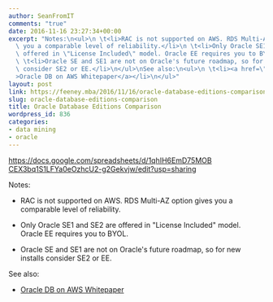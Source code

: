 ```yaml
---
author: SeanFromIT
comments: "true"
date: 2016-11-16 23:27:34+00:00
excerpt: "Notes:\n<ul>\n \t<li>RAC is not supported on AWS. RDS Multi-AZ option gives\
  \ you a comparable level of reliability.</li>\n \t<li>Only Oracle SE1 and SE2 are\
  \ offered in \"License Included\" model. Oracle EE requires you to BYOL.</li>\n\
  \ \t<li>Oracle SE and SE1 are not on Oracle's future roadmap, so for new installs\
  \ consider SE2 or EE.</li>\n</ul>\nSee also:\n<ul>\n \t<li><a href=\"https://d0.awsstatic.com/whitepapers/aws-rdbms-oracle.pdf\"\
  >Oracle DB on AWS Whitepaper</a></li>\n</ul>"
layout: post
link: https://feeney.mba/2016/11/16/oracle-database-editions-comparison/
slug: oracle-database-editions-comparison
title: Oracle Database Editions Comparison
wordpress_id: 836
categories:
- data mining
- oracle
---
```


[https://docs.google.com/spreadsheets/d/1qhIH6EmD75MOB  
CEX3bq1S1LFYa0eOzhcU2-g2Gekvjw/edit?usp=sharing](https://docs.google.com/spreadsheets/d/1qhIH6EmD75MOBCEX3bq1S1LFYa0eOzhcU2-g2Gekvjw/edit?usp=sharing)

Notes:



 	
  * RAC is not supported on AWS. RDS Multi-AZ option gives you a comparable level of reliability.

 	
  * Only Oracle SE1 and SE2 are offered in "License Included" model. Oracle EE requires you to BYOL.

 	
  * Oracle SE and SE1 are not on Oracle's future roadmap, so for new installs consider SE2 or EE.


See also:

 	
  * [Oracle DB on AWS Whitepaper](https://d0.awsstatic.com/whitepapers/aws-rdbms-oracle.pdf)


